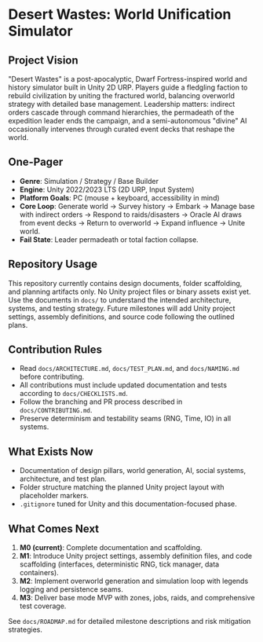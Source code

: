 # Desert Wastes: World Unification Simulator

## Project Vision
"Desert Wastes" is a post-apocalyptic, Dwarf Fortress-inspired world and history simulator built in Unity 2D URP. Players guide a fledgling faction to rebuild civilization by uniting the fractured world, balancing overworld strategy with detailed base management. Leadership matters: indirect orders cascade through command hierarchies, the permadeath of the expedition leader ends the campaign, and a semi-autonomous "divine" AI occasionally intervenes through curated event decks that reshape the world.

## One-Pager
- **Genre**: Simulation / Strategy / Base Builder
- **Engine**: Unity 2022/2023 LTS (2D URP, Input System)
- **Platform Goals**: PC (mouse + keyboard, accessibility in mind)
- **Core Loop**: Generate world → Survey history → Embark → Manage base with indirect orders → Respond to raids/disasters → Oracle AI draws from event decks → Return to overworld → Expand influence → Unite world.
- **Fail State**: Leader permadeath or total faction collapse.

## Repository Usage
This repository currently contains design documents, folder scaffolding, and planning artifacts only. No Unity project files or binary assets exist yet. Use the documents in `docs/` to understand the intended architecture, systems, and testing strategy. Future milestones will add Unity project settings, assembly definitions, and source code following the outlined plans.

## Contribution Rules
- Read `docs/ARCHITECTURE.md`, `docs/TEST_PLAN.md`, and `docs/NAMING.md` before contributing.
- All contributions must include updated documentation and tests according to `docs/CHECKLISTS.md`.
- Follow the branching and PR process described in `docs/CONTRIBUTING.md`.
- Preserve determinism and testability seams (RNG, Time, IO) in all systems.

## What Exists Now
- Documentation of design pillars, world generation, AI, social systems, architecture, and test plan.
- Folder structure matching the planned Unity project layout with placeholder markers.
- `.gitignore` tuned for Unity and this documentation-focused phase.

## What Comes Next
1. **M0 (current)**: Complete documentation and scaffolding.
2. **M1**: Introduce Unity project settings, assembly definition files, and code scaffolding (interfaces, deterministic RNG, tick manager, data containers).
3. **M2**: Implement overworld generation and simulation loop with legends logging and persistence seams.
4. **M3**: Deliver base mode MVP with zones, jobs, raids, and comprehensive test coverage.

See `docs/ROADMAP.md` for detailed milestone descriptions and risk mitigation strategies.
